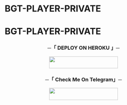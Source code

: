 # BGT-PLAYER-PRIVATE
# BGT-PLAYER-PRIVATE

<h3 align="center">
    ─「 DEPLOY ON HEROKU 」─
</h3>

<p align="center"><a href="https://dashboard.heroku.com/new?template=https://github.com/Bikashhalder1/NewV2"> <img src="https://img.shields.io/badge/Deploy%20On%20Heroku-black?style=for-the-badge&logo=heroku" width="220" height="38.45"/></a></p>


<h3 align="center">
    ─「 Check Me On Telegram」─
</h3>

<p align="center"><a href="https://telegram.me/BGTMUSICBOT"> <img src="https://img.shields.io/badge/Telegram-black?style=for-the-badge&logo=telegram" width="220" height="38.45"/></a></p>
